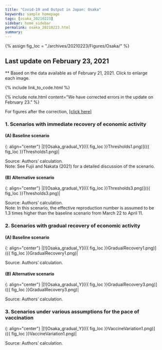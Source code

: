 ```yaml
---
title: "Covid-19 and Output in Japan: Osaka"
keywords: sample homepage
tags: [osaka_20210223]
sidebar: home_sidebar
permalink: osaka_20210223.html
summary:
---
```


{% assign fig_loc = "./archives/20210223/Figures/Osaka/" %}

## Last update on February 23, 2021
** Based on the data available as of February 21, 2021. Click to enlarge each image.

{% include link_to_code.html %}

{% include note.html content="We have corrected errors in the update on February 23." %}

For figures after the correction, [[click here]](./osaka_20210225.html)

<!-- {% include link_to_others.html text='Link to other Osaka pages:' tag='osaka' %} -->

### 1. Scenarios with immediate recovery of economic activity

#### (A) Baseline scenario

{: align="center"}
|[![Osaka_gradual_Y]({{ fig_loc }}Thresholds1.png)]({{ fig_loc }}Thresholds1.png)|

Source: Authors’ calculation. <br>
Note:	See Fujii and Nakata (2021) for a detailed discussion of the scenario.

#### (B) Alternative scenario

{: align="center"}
|[![Osaka_gradual_Y]({{ fig_loc }}Thresholds3.png)]({{ fig_loc }}Thresholds3.png)|

Source: Authors’ calculation. <br>
Note: In this scenario, the effective reproduction number is assumed to be 1.3 times higher than the baseline scenario from March 22 to April 11.

### 2. Scenarios with gradual recovery of economic activity

#### (A) Baseline scenario

{: align="center"}
|[![Osaka_gradual_Y]({{ fig_loc }}GradualRecovery1.png)]({{ fig_loc }}GradualRecovery1.png)|

Source: Authors’ calculation.

#### (B) Alternative scenario

{: align="center"}
|[![Osaka_gradual_Y]({{ fig_loc }}GradualRecovery3.png)]({{ fig_loc }}GradualRecovery3.png)|

Source: Authors’ calculation.

### 3. Scenarios under various assumptions for the pace of vaccination

{: align="center"}
|[![Osaka_gradual_Y]({{ fig_loc }}VaccineVariation1.png)]({{ fig_loc }}VaccineVariation1.png)|

Source: Authors’ calculation.
